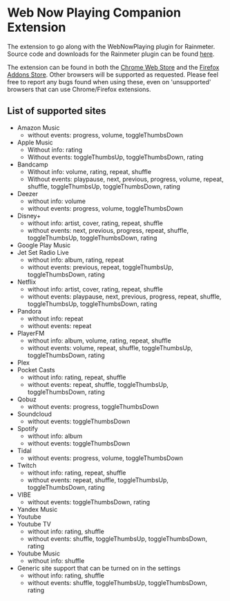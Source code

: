 # Web Now Playing Companion Extension

The extension to go along with the WebNowPlaying plugin for Rainmeter.
Source code and downloads for the Rainmeter plugin can be found [here](https://github.com/tjhrulz/WebNowPlaying).

The extension can be found in both the [Chrome Web Store](https://chrome.google.com/webstore/detail/webnowplaying-companion/jfakgfcdgpghbbefmdfjkbdlibjgnbli) and the [Firefox Addons Store](https://addons.mozilla.org/en-US/firefox/addon/webnowplaying-companion/).
Other browsers will be supported as requested. Please feel free to report any bugs found when using these, even on 'unsupported' browsers that can use Chrome/Firefox extensions.

## List of supported sites

- Amazon Music
  - without events: progress, volume, toggleThumbsDown
- Apple Music
  - Without info: rating
  - Without events: toggleThumbsUp, toggleThumbsDown, rating
- Bandcamp
  - Without info: volume, rating, repeat, shuffle
  - Without events: playpause, next, previous, progress, volume, repeat, shuffle, toggleThumbsUp, toggleThumbsDown, rating
- Deezer
  - without info: volume
  - without events: progress, volume, toggleThumbsDown
- Disney+
  - without info: artist, cover, rating, repeat, shuffle
  - without events: next, previous, progress, repeat, shuffle, toggleThumbsUp, toggleThumbsDown, rating
- Google Play Music
- Jet Set Radio Live
  - without info: album, rating, repeat
  - without events: previous, repeat, toggleThumbsUp, toggleThumbsDown, rating
- Netflix
  - without info: artist, cover, rating, repeat, shuffle
  - without events: playpause, next, previous, progress, repeat, shuffle, toggleThumbsUp, toggleThumbsDown, rating
- Pandora
  - without info: repeat
  - without events: repeat
- PlayerFM
  - without info: album, volume, rating, repeat, shuffle
  - without events: volume, repeat, shuffle, toggleThumbsUp, toggleThumbsDown, rating
- Plex
- Pocket Casts
  - without info: rating, repeat, shuffle
  - without events: repeat, shuffle, toggleThumbsUp, toggleThumbsDown, rating
- Qobuz
  - without events: progress, toggleThumbsDown
- Soundcloud
  - without events: toggleThumbsDown
- Spotify
  - without info: album
  - without events: toggleThumbsDown
- Tidal
  - without events: progress, volume, toggleThumbsDown
- Twitch
  - without info: rating, repeat, shuffle
  - without events: repeat, shuffle, toggleThumbsUp, toggleThumbsDown, rating
- VIBE
  - without events: toggleThumbsDown, rating
- Yandex Music
- Youtube
- Youtube TV
  - without info: rating, shuffle
  - without events: shuffle, toggleThumbsUp, toggleThumbsDown, rating
- Youtube Music
  - without info: shuffle
- Generic site support that can be turned on in the settings
  - without info: rating, shuffle
  - without events: shuffle, toggleThumbsUp, toggleThumbsDown, rating
